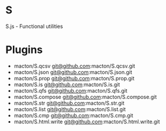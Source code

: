 # S
S.js - Functional utilities

# Plugins
- macton/S.qcsv       git@github.com:macton/S.qcsv.git
- macton/S.json       git@github.com:macton/S.json.git
- macton/S.prop       git@github.com:macton/S.prop.git
- macton/S.is         git@github.com:macton/S.is.git
- macton/S.qfs        git@github.com:macton/S.qfs.git
- macton/S.compose    git@github.com:macton/S.compose.git
- macton/S.str        git@github.com:macton/S.str.git
- macton/S.list       git@github.com:macton/S.list.git
- macton/S.cmp        git@github.com:macton/S.cmp.git
- macton/S.html.write git@github.com:macton/S.html.write.git
